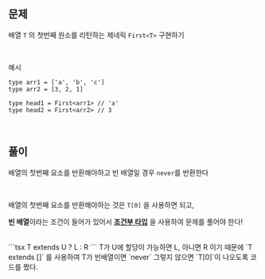 ## 문제
배열 `T` 의 첫번째 원소를 리턴하는 제네릭 `First<T>` 구현하기

<br>

예시
```tsx
type arr1 = ['a', 'b', 'c']
type arr2 = [3, 2, 1]

type head1 = First<arr1> // 'a'
type head2 = First<arr2> // 3
```

<br>

## 풀이
배열의 첫번째 요소를 반환해야하고
빈 배열일 경우 `never`를 반환한다

<br>

배열의 첫번째 요소를 반환해야하는 것은 `T[0]` 을 사용하면 되고,

**빈 배열**이라는 조건이 들어가 있어서 [**조건부 타입**](https://github.com/SujinKim1127/TypeScript/blob/main/%EA%B0%9C%EB%85%90/ConditionalType.md) 을 사용하여 문제를 풀어야 한다!

<br>
```tsx
T extends U ? L : R
```
T가 U에 할당이 가능하면 L, 아니면 R 이기 때문에
`T extends []` 를 사용하여 T가 빈배열이면 `never` 그렇지 않으면 `T[0]`이 나오도록 코드를 짰다.